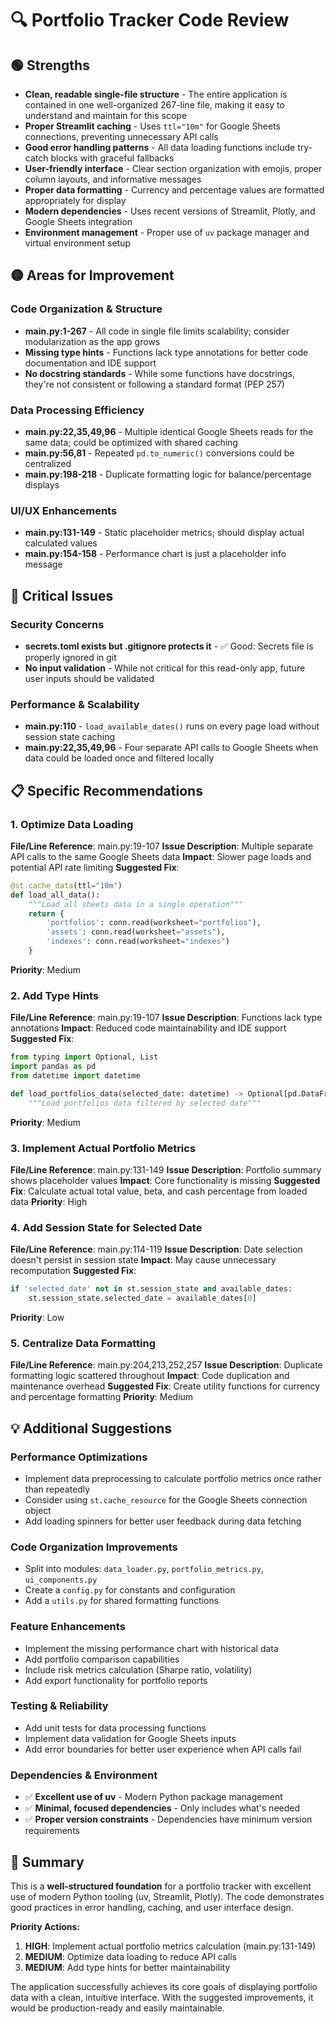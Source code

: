 # 🔍 **Portfolio Tracker Code Review**

## 🟢 **Strengths**

- **Clean, readable single-file structure** - The entire application is contained in one well-organized 267-line file, making it easy to understand and maintain for this scope
- **Proper Streamlit caching** - Uses `ttl="10m"` for Google Sheets connections, preventing unnecessary API calls
- **Good error handling patterns** - All data loading functions include try-catch blocks with graceful fallbacks
- **User-friendly interface** - Clear section organization with emojis, proper column layouts, and informative messages
- **Proper data formatting** - Currency and percentage values are formatted appropriately for display
- **Modern dependencies** - Uses recent versions of Streamlit, Plotly, and Google Sheets integration
- **Environment management** - Proper use of `uv` package manager and virtual environment setup

## 🟡 **Areas for Improvement**

### **Code Organization & Structure**
- **main.py:1-267** - All code in single file limits scalability; consider modularization as the app grows
- **Missing type hints** - Functions lack type annotations for better code documentation and IDE support
- **No docstring standards** - While some functions have docstrings, they're not consistent or following a standard format (PEP 257)

### **Data Processing Efficiency**
- **main.py:22,35,49,96** - Multiple identical Google Sheets reads for the same data; could be optimized with shared caching
- **main.py:56,81** - Repeated `pd.to_numeric()` conversions could be centralized
- **main.py:198-218** - Duplicate formatting logic for balance/percentage displays

### **UI/UX Enhancements**
- **main.py:131-149** - Static placeholder metrics; should display actual calculated values
- **main.py:154-158** - Performance chart is just a placeholder info message

## 🔴 **Critical Issues**

### **Security Concerns**
- **secrets.toml exists but .gitignore protects it** - ✅ Good: Secrets file is properly ignored in git
- **No input validation** - While not critical for this read-only app, future user inputs should be validated

### **Performance & Scalability**
- **main.py:110** - `load_available_dates()` runs on every page load without session state caching
- **main.py:22,35,49,96** - Four separate API calls to Google Sheets when data could be loaded once and filtered locally

## 📋 **Specific Recommendations**

### 1. **Optimize Data Loading**
**File/Line Reference**: main.py:19-107
**Issue Description**: Multiple separate API calls to the same Google Sheets data
**Impact**: Slower page loads and potential API rate limiting
**Suggested Fix**:
```python
@st.cache_data(ttl="10m")
def load_all_data():
    """Load all sheets data in a single operation"""
    return {
        'portfolios': conn.read(worksheet="portfolios"),
        'assets': conn.read(worksheet="assets"),
        'indexes': conn.read(worksheet="indexes")
    }
```
**Priority**: Medium

### 2. **Add Type Hints**
**File/Line Reference**: main.py:19-107
**Issue Description**: Functions lack type annotations
**Impact**: Reduced code maintainability and IDE support
**Suggested Fix**:
```python
from typing import Optional, List
import pandas as pd
from datetime import datetime

def load_portfolios_data(selected_date: datetime) -> Optional[pd.DataFrame]:
    """Load portfolios data filtered by selected date"""
```
**Priority**: Medium

### 3. **Implement Actual Portfolio Metrics**
**File/Line Reference**: main.py:131-149
**Issue Description**: Portfolio summary shows placeholder values
**Impact**: Core functionality is missing
**Suggested Fix**: Calculate actual total value, beta, and cash percentage from loaded data
**Priority**: High

### 4. **Add Session State for Selected Date**
**File/Line Reference**: main.py:114-119
**Issue Description**: Date selection doesn't persist in session state
**Impact**: May cause unnecessary recomputation
**Suggested Fix**:
```python
if 'selected_date' not in st.session_state and available_dates:
    st.session_state.selected_date = available_dates[0]
```
**Priority**: Low

### 5. **Centralize Data Formatting**
**File/Line Reference**: main.py:204,213,252,257
**Issue Description**: Duplicate formatting logic scattered throughout
**Impact**: Code duplication and maintenance overhead
**Suggested Fix**: Create utility functions for currency and percentage formatting
**Priority**: Medium

## 💡 **Additional Suggestions**

### **Performance Optimizations**
- Implement data preprocessing to calculate portfolio metrics once rather than repeatedly
- Consider using `st.cache_resource` for the Google Sheets connection object
- Add loading spinners for better user feedback during data fetching

### **Code Organization Improvements**
- Split into modules: `data_loader.py`, `portfolio_metrics.py`, `ui_components.py`
- Create a `config.py` for constants and configuration
- Add a `utils.py` for shared formatting functions

### **Feature Enhancements**
- Implement the missing performance chart with historical data
- Add portfolio comparison capabilities
- Include risk metrics calculation (Sharpe ratio, volatility)
- Add export functionality for portfolio reports

### **Testing & Reliability**
- Add unit tests for data processing functions
- Implement data validation for Google Sheets inputs
- Add error boundaries for better user experience when API calls fail

### **Dependencies & Environment**
- ✅ **Excellent use of uv** - Modern Python package management
- ✅ **Minimal, focused dependencies** - Only includes what's needed
- ✅ **Proper version constraints** - Dependencies have minimum version requirements

## 🎯 **Summary**

This is a **well-structured foundation** for a portfolio tracker with excellent use of modern Python tooling (uv, Streamlit, Plotly). The code demonstrates good practices in error handling, caching, and user interface design.

**Priority Actions:**
1. **HIGH**: Implement actual portfolio metrics calculation (main.py:131-149)
2. **MEDIUM**: Optimize data loading to reduce API calls
3. **MEDIUM**: Add type hints for better maintainability

The application successfully achieves its core goals of displaying portfolio data with a clean, intuitive interface. With the suggested improvements, it would be production-ready and easily maintainable.
